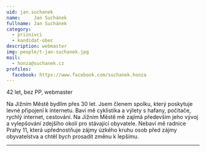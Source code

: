 ```yaml
---
uid: jan.suchanek
name:     Jan Suchánek
fullname: Jan Suchánek
category:
  - priznivci
  - kandidat-obec
description: webmaster
img: people/t-jan-suchanek.jpg
mail:
  - honza@suchanek.cz
profiles:
  facebook: https://www.facebook.com/suchanek.honza
---
```


42 let, bez PP, webmaster

Na Jižním Městě bydlím přes 30 let. Jsem členem spolku, který poskytuje levné připojení k internetu. Baví mě cyklistika a výlety s hafany, počítače, rychlý internet, cestování. Na Jižním Městě mě zajímá především jeho vývoj a vylepšování zdejšího okolí pro stávající obyvatele. Nebaví mě radnice Prahy 11, která upřednostňuje zájmy úzkého kruhu osob před zájmy obyvatelstva a chtěl bych prosadit změnu k lepšímu.

---